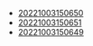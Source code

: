 - [20221003150650](/zet/20221003150650/README.md)
- [20221003150651](/zet/20221003150651/README.md)
- [20221003150649](/zet/20221003150649/README.md)
